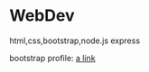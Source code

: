 # WebDev
html,css,bootstrap,node.js express

bootstrap profile:
[a link](sagarsingh.bitballoon.com)
